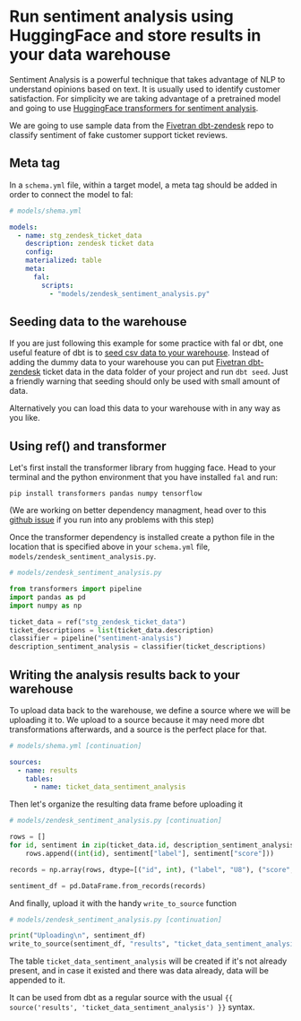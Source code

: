 # Run sentiment analysis using HuggingFace and store results in your data warehouse

Sentiment Analysis is a powerful technique that takes advantage of NLP to understand opinions based on text. It is usually used to identify customer satisfaction. For simplicity we are taking advantage of a pretrained model and going to use [HuggingFace transformers for sentiment analysis](https://huggingface.co/transformers/quicktour.html).

We are going to use sample data from the [Fivetran dbt-zendesk](https://github.com/fivetran/dbt_zendesk/tree/main/integration_tests/seeds) repo to classify sentiment of fake customer support ticket reviews.

## Meta tag

In a `schema.yml` file, within a target model, a meta tag should be added in order to connect the model to fal:

```yaml
# models/shema.yml

models:
  - name: stg_zendesk_ticket_data
    description: zendesk ticket data
    config:
    materialized: table
    meta:
      fal:
        scripts:
          - "models/zendesk_sentiment_analysis.py"
```

## Seeding data to the warehouse

If you are just following this example for some practice with fal or dbt, one useful feature of dbt is to [seed csv data to your warehouse](https://docs.getdbt.com/docs/building-a-dbt-project/seeds). Instead of adding the dummy data to your warehouse you can put [Fivetran dbt-zendesk](https://github.com/fivetran/dbt_zendesk/tree/main/integration_tests/seeds) ticket data in the data folder of your project and run `dbt seed`. Just a friendly warning that seeding should only be used with small amount of data.

Alternatively you can load this data to your warehouse with in any way as you like.

## Using ref() and transformer

Let's first install the transformer library from hugging face. Head to your terminal and the python environment that you have installed `fal` and run:

```
pip install transformers pandas numpy tensorflow
```

(We are working on better dependency managment, head over to this [github issue](https://github.com/fal-ai/fal/issues/10) if you run into any problems with this step)

Once the transformer dependency is installed create a python file in the location that is specified above in your `schema.yml` file, `models/zendesk_sentiment_analysis.py`.

```py
# models/zendesk_sentiment_analysis.py

from transformers import pipeline
import pandas as pd
import numpy as np

ticket_data = ref("stg_zendesk_ticket_data")
ticket_descriptions = list(ticket_data.description)
classifier = pipeline("sentiment-analysis")
description_sentiment_analysis = classifier(ticket_descriptions)
```

## Writing the analysis results back to your warehouse

To upload data back to the warehouse, we define a source where we will be uploading it to.
We upload to a source because it may need more dbt transformations afterwards, and a source is the perfect place for that.

```yaml
# models/shema.yml [continuation]

sources:
  - name: results
    tables:
      - name: ticket_data_sentiment_analysis
```

Then let's organize the resulting data frame before uploading it

```py
# models/zendesk_sentiment_analysis.py [continuation]

rows = []
for id, sentiment in zip(ticket_data.id, description_sentiment_analysis):
    rows.append((int(id), sentiment["label"], sentiment["score"]))

records = np.array(rows, dtype=[("id", int), ("label", "U8"), ("score", float)])

sentiment_df = pd.DataFrame.from_records(records)
```

And finally, upload it with the handy `write_to_source` function

```py
# models/zendesk_sentiment_analysis.py [continuation]

print("Uploading\n", sentiment_df)
write_to_source(sentiment_df, "results", "ticket_data_sentiment_analysis")
```

The table `ticket_data_sentiment_analysis` will be created if it's not already present, and in case
it existed and there was data already, data will be appended to it.

It can be used from dbt as a regular source with the usual `{{ source('results', 'ticket_data_sentiment_analysis') }}` syntax.
